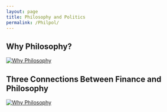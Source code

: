 ```yaml
---
layout: page
title: Philosophy and Politics
permalink: /Philpol/
---
```

## Why Philosophy?
[![Why Philosophy](hpg)](..)

## Three Connections Between Finance and Philosophy
[![Why Philosophy](http:)](../)
